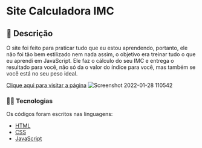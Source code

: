 # Site Calculadora IMC

## 📑 Descrição
O site foi feito para praticar tudo que eu estou aprendendo, portanto, ele não foi tão bem estilizado nem nada assim, o objetivo era treinar tudo o que eu aprendi em JavaScript. Ele faz o cálculo do seu IMC e entrega o resultado para você, não só da o valor do índice para você, mas também se você está no seu peso ideal.

[Clique aqui para visitar a página](apenas-uma-calculadora.netlify.app)
![Screenshot 2022-01-28 110542](https://user-images.githubusercontent.com/89041502/151560558-7bd89a01-975d-4a74-b2d7-7a2bc7f4ca23.png)

### 👨‍💻 Tecnologias
Os códigos foram escritos nas linguagens:

- [HTML](https://developer.mozilla.org/pt-BR/docs/Web/HTML)
- [CSS](https://developer.mozilla.org/pt-BR/docs/Web/CSS)
- [JavaScript](https://www.javascript.com/)
